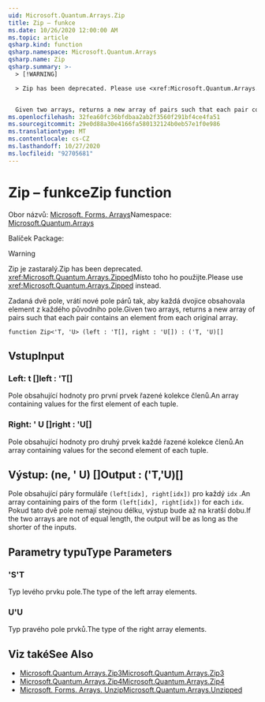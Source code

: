 ```yaml
---
uid: Microsoft.Quantum.Arrays.Zip
title: Zip – funkce
ms.date: 10/26/2020 12:00:00 AM
ms.topic: article
qsharp.kind: function
qsharp.namespace: Microsoft.Quantum.Arrays
qsharp.name: Zip
qsharp.summary: >-
  > [!WARNING]

  > Zip has been deprecated. Please use <xref:Microsoft.Quantum.Arrays.Zipped> instead.


  Given two arrays, returns a new array of pairs such that each pair contains an element from each original array.
ms.openlocfilehash: 32fea60fc36bfdbaa2ab2f3560f291bf4ce4fa51
ms.sourcegitcommit: 29e0d88a30e4166fa580132124b0eb57e1f0e986
ms.translationtype: MT
ms.contentlocale: cs-CZ
ms.lasthandoff: 10/27/2020
ms.locfileid: "92705681"
---
```

# <a name="zip-function"></a><span data-ttu-id="e0314-102">Zip – funkce</span><span class="sxs-lookup"><span data-stu-id="e0314-102">Zip function</span></span>

<span data-ttu-id="e0314-103">Obor názvů: [Microsoft. Forms. Arrays](xref:Microsoft.Quantum.Arrays)</span><span class="sxs-lookup"><span data-stu-id="e0314-103">Namespace: [Microsoft.Quantum.Arrays](xref:Microsoft.Quantum.Arrays)</span></span>

<span data-ttu-id="e0314-104">Balíček [](https://nuget.org/packages/)</span><span class="sxs-lookup"><span data-stu-id="e0314-104">Package: [](https://nuget.org/packages/)</span></span>


> [!WARNING]
> <span data-ttu-id="e0314-105">Zip je zastaralý.</span><span class="sxs-lookup"><span data-stu-id="e0314-105">Zip has been deprecated.</span></span> <span data-ttu-id="e0314-106"><xref:Microsoft.Quantum.Arrays.Zipped>Místo toho ho použijte.</span><span class="sxs-lookup"><span data-stu-id="e0314-106">Please use <xref:Microsoft.Quantum.Arrays.Zipped> instead.</span></span>

<span data-ttu-id="e0314-107">Zadaná dvě pole, vrátí nové pole párů tak, aby každá dvojice obsahovala element z každého původního pole.</span><span class="sxs-lookup"><span data-stu-id="e0314-107">Given two arrays, returns a new array of pairs such that each pair contains an element from each original array.</span></span>

```qsharp
function Zip<'T, 'U> (left : 'T[], right : 'U[]) : ('T, 'U)[]
```


## <a name="input"></a><span data-ttu-id="e0314-108">Vstup</span><span class="sxs-lookup"><span data-stu-id="e0314-108">Input</span></span>

### <a name="left--t"></a><span data-ttu-id="e0314-109">Left: t []</span><span class="sxs-lookup"><span data-stu-id="e0314-109">left : 'T[]</span></span>

<span data-ttu-id="e0314-110">Pole obsahující hodnoty pro první prvek řazené kolekce členů.</span><span class="sxs-lookup"><span data-stu-id="e0314-110">An array containing values for the first element of each tuple.</span></span>


### <a name="right--u"></a><span data-ttu-id="e0314-111">Right: ' U []</span><span class="sxs-lookup"><span data-stu-id="e0314-111">right : 'U[]</span></span>

<span data-ttu-id="e0314-112">Pole obsahující hodnoty pro druhý prvek každé řazené kolekce členů.</span><span class="sxs-lookup"><span data-stu-id="e0314-112">An array containing values for the second element of each tuple.</span></span>



## <a name="output--tu"></a><span data-ttu-id="e0314-113">Výstup: (ne, ' U) []</span><span class="sxs-lookup"><span data-stu-id="e0314-113">Output : ('T,'U)[]</span></span>

<span data-ttu-id="e0314-114">Pole obsahující páry formuláře `(left[idx], right[idx])` pro každý `idx` .</span><span class="sxs-lookup"><span data-stu-id="e0314-114">An array containing pairs of the form `(left[idx], right[idx])` for each `idx`.</span></span> <span data-ttu-id="e0314-115">Pokud tato dvě pole nemají stejnou délku, výstup bude až na kratší dobu.</span><span class="sxs-lookup"><span data-stu-id="e0314-115">If the two arrays are not of equal length, the output will be as long as the shorter of the inputs.</span></span>

## <a name="type-parameters"></a><span data-ttu-id="e0314-116">Parametry typu</span><span class="sxs-lookup"><span data-stu-id="e0314-116">Type Parameters</span></span>

### <a name="t"></a><span data-ttu-id="e0314-117">'S</span><span class="sxs-lookup"><span data-stu-id="e0314-117">'T</span></span>

<span data-ttu-id="e0314-118">Typ levého prvku pole.</span><span class="sxs-lookup"><span data-stu-id="e0314-118">The type of the left array elements.</span></span>
### <a name="u"></a><span data-ttu-id="e0314-119">U</span><span class="sxs-lookup"><span data-stu-id="e0314-119">'U</span></span>

<span data-ttu-id="e0314-120">Typ pravého pole prvků.</span><span class="sxs-lookup"><span data-stu-id="e0314-120">The type of the right array elements.</span></span>

## <a name="see-also"></a><span data-ttu-id="e0314-121">Viz také</span><span class="sxs-lookup"><span data-stu-id="e0314-121">See Also</span></span>

- [<span data-ttu-id="e0314-122">Microsoft.Quantum.Arrays.Zip3</span><span class="sxs-lookup"><span data-stu-id="e0314-122">Microsoft.Quantum.Arrays.Zip3</span></span>](xref:Microsoft.Quantum.Arrays.Zip3)
- [<span data-ttu-id="e0314-123">Microsoft.Quantum.Arrays.Zip4</span><span class="sxs-lookup"><span data-stu-id="e0314-123">Microsoft.Quantum.Arrays.Zip4</span></span>](xref:Microsoft.Quantum.Arrays.Zip4)
- [<span data-ttu-id="e0314-124">Microsoft. Forms. Arrays. Unzip</span><span class="sxs-lookup"><span data-stu-id="e0314-124">Microsoft.Quantum.Arrays.Unzipped</span></span>](xref:Microsoft.Quantum.Arrays.Unzipped)